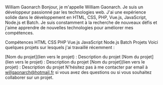 William Gaonarch
Bonjour, je m'appelle William Gaonarch. Je suis un développeur passionné par les technologies web. J'ai une expérience solide dans le développement en HTML, CSS, PHP, Vue.js, JavaScript, Node.js et Batch. Je suis constamment à la recherche de nouveaux défis et j'aime apprendre de nouvelles technologies pour améliorer mes compétences.

Compétences
HTML
CSS
PHP
Vue.js
JavaScript
Node.js
Batch
Projets
Voici quelques projets sur lesquels j'ai travaillé récemment :

[Nom du projet](lien vers le projet) : Description du projet
[Nom du projet](lien vers le projet) : Description du projet
[Nom du projet](lien vers le projet) : Description du projet
N'hésitez pas à me contacter par email à willgaonarch@hotmail.fr si vous avez des questions ou si vous souhaitez collaborer sur un projet.
